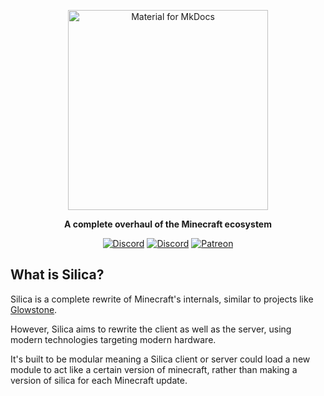 
<p align="center">  
    <!-- 
    <img src="https://raw.githubusercontent.com/sandboxpowered/silica/main/.github/assets/logo.png" width="320" alt="Material for MkDocs">  
    -->  
    <img src="https://i.imgur.com/ig3t9i5.png" width="320" alt="Material for MkDocs">  
</p>  

<p align="center">
	<strong>  
		A complete overhaul of the Minecraft ecosystem  
	</strong>  
</p>  

<p align="center">  
    <a href="https://discord.gg/m9DMfnD"><img src="https://img.shields.io/discord/444525609008496640.svg?style=for-the-badge&logo=discord&logoColor=white" alt="Discord"/></a>  
    <a href="https://github.com/SandboxPowered/Silica/graphs/contributors"><img src="https://img.shields.io/github/contributors/SandboxPowered/Silica.svg?style=for-the-badge&logo=github" alt="Discord"/></a>  
    <a href="https://patreon.com/SandboxPowered"><img src="https://img.shields.io/endpoint.svg?url=https%3A%2F%2Fshieldsio-patreon.vercel.app%2Fapi%3Fusername%3DSandboxPowered%26type%3Dpatrons&style=for-the-badge" alt="Patreon"/></a>  
</p>

## What is Silica?
Silica is a complete rewrite of Minecraft's internals, similar to projects like [Glowstone](https://github.com/GlowstoneMC/Glowstone).

However, Silica aims to rewrite the client as well as the server, using modern technologies targeting modern hardware.

It's built to be modular meaning a Silica client or server could load a new module to act like a certain version of minecraft, rather than making a version of silica for each Minecraft update.
